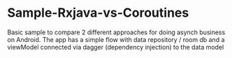 # Sample-Rxjava-vs-Coroutines
Basic sample to compare 2 different approaches for doing asynch business on Android. The app has a simple flow with data repository / room db and a viewModel connected via dagger (dependency injection) to the data model
